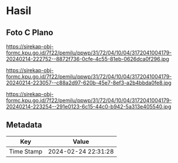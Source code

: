 # Hasil

## Foto C Plano

https://sirekap-obj-formc.kpu.go.id/7f22/pemilu/ppwp/31/72/04/10/04/3172041004179-20240214-222752--8872f736-0cfe-4c55-81eb-0626dca0f296.jpg

https://sirekap-obj-formc.kpu.go.id/7f22/pemilu/ppwp/31/72/04/10/04/3172041004179-20240214-223057--c88a2d97-620b-45e7-8ef3-a2b4bbda0fe8.jpg

https://sirekap-obj-formc.kpu.go.id/7f22/pemilu/ppwp/31/72/04/10/04/3172041004179-20240214-223254--291e0123-6c15-44c0-b942-5a313e405540.jpg


## Metadata

| Key        | Value               |
| ---------- | ------------------- |
| Time Stamp | 2024-02-24 22:31:28 |



